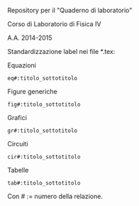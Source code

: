 Repository per il "Quaderno di laboratorio"

Corso di Laboratorio di Fisica IV

A.A. 2014-2015


Standardizzazione label nei file *.tex:

Equazioni

	eq#:titolo_sottotitolo

Figure generiche

	fig#:titolo_sottotitolo

Grafici

	gr#:titolo_sottotitolo

Circuiti

	cir#:titolo_sottotitolo

Tabelle

	tab#:titolo_sottotitolo

Con # := numero della relazione.

